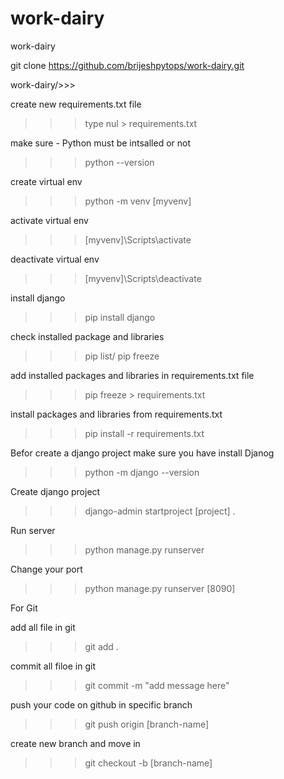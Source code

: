 # work-dairy
work-dairy

git clone https://github.com/brijeshpytops/work-dairy.git

work-dairy/>>>

create new requirements.txt file
>>> type nul > requirements.txt

make sure - Python must be intsalled or not
>>>python --version

create virtual env
>>> python -m venv [myvenv]

activate virtual env
>>> [myvenv]\Scripts\activate

deactivate virtual env
>>> [myvenv]\Scripts\deactivate

install django
>>> pip install django

check installed package and libraries
>>> pip list/ pip freeze

add installed packages and libraries in requirements.txt file
>>> pip freeze > requirements.txt

install packages and libraries from requirements.txt
>>> pip install -r requirements.txt

Befor create a django project make sure you have install Djanog
>>> python -m django --version

Create django project 
>>> django-admin startproject [project] .

Run server
>>> python manage.py runserver

Change your port
>>> python manage.py runserver [8090]



For Git

add all file in git
>>> git add .

commit all filoe in git
>>> git commit -m "add message here"

push your code on github in specific branch
>>> git push origin [branch-name]

create new branch and move in
>>> git checkout -b [branch-name]